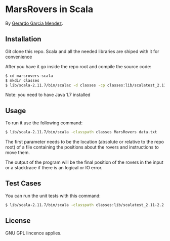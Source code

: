 # MarsRovers in Scala
<!-- If you'd like to use a logo instead uncomment this code and remove the text above this line

  ![Logo](URL to logo img file goes here)

-->

By [Gerardo Garcia Mendez](https://twitter.com/Geraz69).


## Installation

Git clone this repo. Scala and all the needed libraries are shiped with it for convenience

After you have it go inside the repo root and compile the source code:

```bash
$ cd marsrovers-scala
$ mkdir classes
$ lib/scala-2.11.7/bin/scalac -d classes -cp classes:lib/scalatest_2.11-2.2.6.jar src/*.scala
```

Note: you need to have Java 1.7 installed

## Usage

To run it use the following command:

```bash
$ lib/scala-2.11.7/bin/scala -classpath classes MarsRovers data.txt
```

The first parameter needs to be the location (absolute or relative to the repo root) of a file containing the positions about the rovers and instructions to move them.

The output of the program will be the final position of the rovers in the input or a stacktrace if there is an logical or IO error.


## Test Cases

You can run the unit tests with this command:

```bash
$ lib/scala-2.11.7/bin/scala -classpath classes:lib/scalatest_2.11-2.2.6.jar org.scalatest.run MarsRoversSpec
```

## License

GNU GPL lincence applies.
